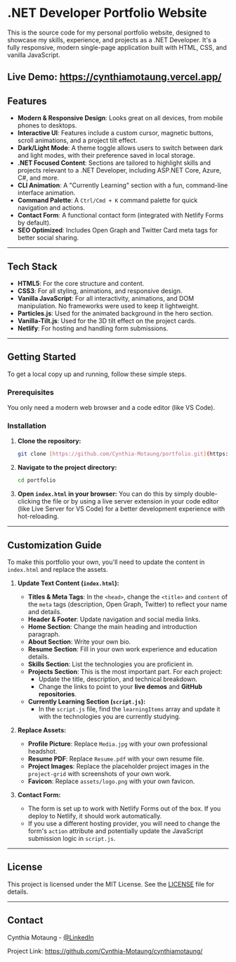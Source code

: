 # .NET Developer Portfolio Website

This is the source code for my personal portfolio website, designed to showcase my skills, experience, and projects as a .NET Developer. It's a fully responsive, modern single-page application built with HTML, CSS, and vanilla JavaScript.

**Live Demo:** https://cynthiamotaung.vercel.app/
---

## Features

- **Modern & Responsive Design**: Looks great on all devices, from mobile phones to desktops.
- **Interactive UI**: Features include a custom cursor, magnetic buttons, scroll animations, and a project tilt effect.
- **Dark/Light Mode**: A theme toggle allows users to switch between dark and light modes, with their preference saved in local storage.
- **.NET Focused Content**: Sections are tailored to highlight skills and projects relevant to a .NET Developer, including ASP.NET Core, Azure, C#, and more.
- **CLI Animation**: A "Currently Learning" section with a fun, command-line interface animation.
- **Command Palette**: A `Ctrl/Cmd + K` command palette for quick navigation and actions.
- **Contact Form**: A functional contact form (integrated with Netlify Forms by default).
- **SEO Optimized**: Includes Open Graph and Twitter Card meta tags for better social sharing.

---

## Tech Stack

- **HTML5**: For the core structure and content.
- **CSS3**: For all styling, animations, and responsive design.
- **Vanilla JavaScript**: For all interactivity, animations, and DOM manipulation. No frameworks were used to keep it lightweight.
- **Particles.js**: Used for the animated background in the hero section.
- **Vanilla-Tilt.js**: Used for the 3D tilt effect on the project cards.
- **Netlify**: For hosting and handling form submissions.

---

## Getting Started

To get a local copy up and running, follow these simple steps.

### Prerequisites

You only need a modern web browser and a code editor (like VS Code).

### Installation

1.  **Clone the repository:**
    ```sh
    git clone [https://github.com/Cynthia-Motaung/portfolio.git](https://github.com/Cynthia-Motaung/portfolio.git)
    ```
2.  **Navigate to the project directory:**
    ```sh
    cd portfolio
    ```
3.  **Open `index.html` in your browser:**
    You can do this by simply double-clicking the file or by using a live server extension in your code editor (like Live Server for VS Code) for a better development experience with hot-reloading.

---

## Customization Guide

To make this portfolio your own, you'll need to update the content in `index.html` and replace the assets.

1.  **Update Text Content (`index.html`):**
    - **Titles & Meta Tags**: In the `<head>`, change the `<title>` and `content` of the `meta` tags (description, Open Graph, Twitter) to reflect your name and details.
    - **Header & Footer**: Update navigation and social media links.
    - **Home Section**: Change the main heading and introduction paragraph.
    - **About Section**: Write your own bio.
    - **Resume Section**: Fill in your own work experience and education details.
    - **Skills Section**: List the technologies you are proficient in.
    - **Projects Section**: This is the most important part. For each project:
        - Update the title, description, and technical breakdown.
        - Change the links to point to your **live demos** and **GitHub repositories**.
    - **Currently Learning Section (`script.js`):**
        - In the `script.js` file, find the `learningItems` array and update it with the technologies you are currently studying.

2.  **Replace Assets:**
    - **Profile Picture**: Replace `Media.jpg` with your own professional headshot.
    - **Resume PDF**: Replace `Resume.pdf` with your own resume file.
    - **Project Images**: Replace the placeholder project images in the `project-grid` with screenshots of your own work.
    - **Favicon**: Replace `assets/logo.png` with your own favicon.

3.  **Contact Form:**
    - The form is set up to work with Netlify Forms out of the box. If you deploy to Netlify, it should work automatically.
    - If you use a different hosting provider, you will need to change the form's `action` attribute and potentially update the JavaScript submission logic in `script.js`.

---

## License

This project is licensed under the MIT License. See the [LICENSE](LICENSE) file for details.

---

## Contact

Cynthia Motaung - [@LinkedIn]([www.linkedin.com/in/cn-motaung](https://www.linkedin.com/in/cn-motaung/))

Project Link: https://github.com/Cynthia-Motaung/cynthiamotaung/
